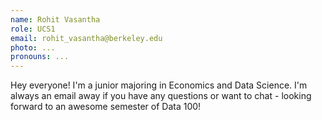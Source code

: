 ```yaml
---
name: Rohit Vasantha
role: UCS1
email: rohit_vasantha@berkeley.edu
photo: ...
pronouns: ...
---
```

Hey everyone! I'm a junior majoring in Economics and Data Science. I'm always an email away if you have any questions or want to chat - looking forward to an awesome semester of Data 100!